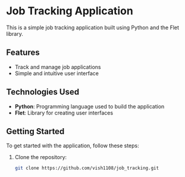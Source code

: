 # Job Tracking Application

This is a simple job tracking application built using Python and the Flet library.

## Features

- Track and manage job applications
- Simple and intuitive user interface

## Technologies Used

- **Python**: Programming language used to build the application
- **Flet**: Library for creating user interfaces

## Getting Started

To get started with the application, follow these steps:

1. Clone the repository:
   ```bash
   git clone https://github.com/vish1108/job_tracking.git
